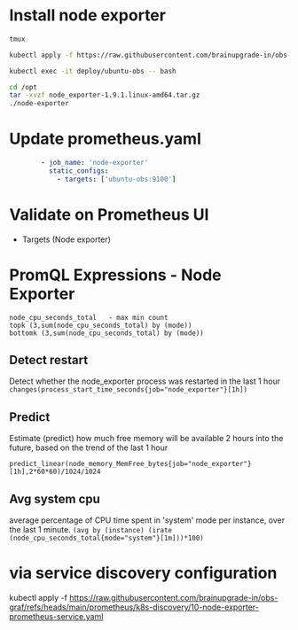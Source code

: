 # Install node exporter

```bash
tmux 

kubectl apply -f https://raw.githubusercontent.com/brainupgrade-in/obs-graf/refs/heads/main/prometheus/apps/ubuntu/ubuntu-obs.yaml

kubectl exec -it deploy/ubuntu-obs -- bash

cd /opt
tar -xvzf node_exporter-1.9.1.linux-amd64.tar.gz 
./node-exporter
```

# Update prometheus.yaml
```yaml
        - job_name: 'node-exporter'
          static_configs:
            - targets: ['ubuntu-obs:9100'] 
```            

# Validate on Prometheus UI
- Targets (Node exporter)

# PromQL Expressions - Node Exporter

```node_memory_MemAvailable_bytes
node_cpu_seconds_total   - max min count
topk (3,sum(node_cpu_seconds_total) by (mode))
bottomk (3,sum(node_cpu_seconds_total) by (mode))
```
## Detect restart
Detect whether the node_exporter process was restarted in the last 1 hour
```changes(process_start_time_seconds{job="node_exporter"}[1h])```

## Predict
Estimate (predict) how much free memory will be available 2 hours into the future, based on the trend of the last 1 hour

```predict_linear(node_memory_MemFree_bytes{job="node_exporter"}[1h],2*60*60)/1024/1024```

## Avg system cpu
average percentage of CPU time spent in 'system' mode per instance, over the last 1 minute.
```(avg by (instance) (irate (node_cpu_seconds_total{mode="system"}[1m]))*100)```

# via service discovery configuration
kubectl apply -f https://raw.githubusercontent.com/brainupgrade-in/obs-graf/refs/heads/main/prometheus/k8s-discovery/10-node-exporter-prometheus-service.yaml
